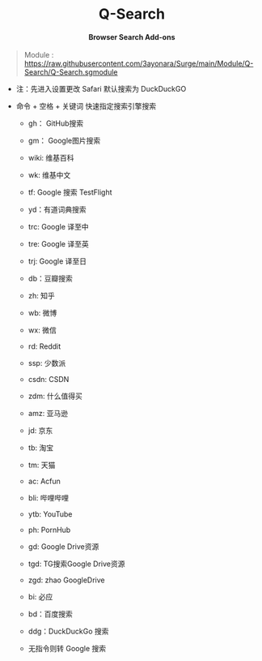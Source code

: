 <h1 align="center">Q-Search</h1>
<h4 align="center">Browser Search Add-ons</h4>

> Module : https://raw.githubusercontent.com/3ayonara/Surge/main/Module/Q-Search/Q-Search.sgmodule

- 注：先进入设置更改 Safari 默认搜索为 DuckDuckGO
- 命令 + 空格 + 关键词 快速指定搜索引擎搜索

  - gh：  GitHub搜索
  - gm：  Google图片搜索
  - wiki: 维基百科
  - wk:   维基中文
  - tf:   Google 搜索 TestFlight

  - yd：有道词典搜索
  - trc: Google 译至中
  - tre: Google 译至英
  - trj: Google 译至日

  - db：豆瓣搜索
  - zh: 知乎
  - wb: 微博
  - wx: 微信
  - rd: Reddit
  - ssp: 少数派
  - csdn: CSDN

  - zdm: 什么值得买
  - amz: 亚马逊
  - jd: 京东
  - tb: 淘宝
  - tm: 天猫

  - ac:  Acfun
  - bli: 哔哩哔哩
  - ytb: YouTube
  - ph:  PornHub 

  - gd:  Google Drive资源
  - tgd: TG搜索Google Drive资源
  - zgd: zhao GoogleDrive

  - bi: 必应
  - bd：百度搜索
  - ddg：DuckDuckGo 搜索
  - 无指令则转 Google 搜索